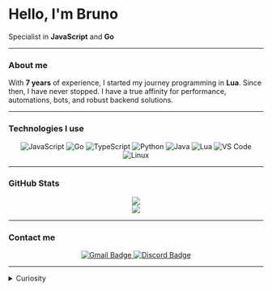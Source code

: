 # Hello, I'm Bruno
Specialist in **JavaScript** and **Go**

---

### About me

With **7 years** of experience, I started my journey programming in **Lua**. Since then, I have never stopped.
I have a true affinity for performance, automations, bots, and robust backend solutions.

---

### Technologies I use

<p align="center">
  <img src="https://img.shields.io/badge/JavaScript-000000?style=for-the-badge&logo=javascript&logoColor=white" alt="JavaScript"/>
  <img src="https://img.shields.io/badge/Go-000000?style=for-the-badge&logo=go&logoColor=white" alt="Go"/>
  <img src="https://img.shields.io/badge/TypeScript-000000?style=for-the-badge&logo=typescript&logoColor=white" alt="TypeScript"/>
  <img src="https://img.shields.io/badge/Python-000000?style=for-the-badge&logo=python&logoColor=white" alt="Python"/>
  <img src="https://img.shields.io/badge/Java-000000?style=for-the-badge&logo=java&logoColor=white" alt="Java"/>
  <img src="https://img.shields.io/badge/Lua-000000?style=for-the-badge&logo=lua&logoColor=white" alt="Lua"/>
  <img src="https://img.shields.io/badge/VS%20Code-000000?style=for-the-badge&logo=visual-studio-code&logoColor=white" alt="VS Code"/>
  <img src="https://img.shields.io/badge/Linux-000000?style=for-the-badge&logo=linux&logoColor=white" alt="Linux"/>
</p>

---

### GitHub Stats

<p align="center">
  <img src="https://github-readme-stats.vercel.app/api?username=brunooboy&show_icons=true&theme=dark&count_private=true" />
  <br/>
  <img src="https://github-readme-stats.vercel.app/api/top-langs/?username=brunooboy&layout=compact&theme=dark" />
</p>

---

### Contact me

<p align="center">
  <a href="mailto:brunooboy.dev@gmail.com">
    <img src="https://img.shields.io/badge/Gmail-000000?style=for-the-badge&logo=gmail&logoColor=white" alt="Gmail Badge"/>
  </a>
  <a href="https://discord.com/users/303699181900660737">
    <img src="https://img.shields.io/badge/byio-000000?style=for-the-badge&logo=discord&logoColor=white" alt="Discord Badge"/>
  </a>
</p>

---

<details>
  <summary>Curiosity</summary>
  <p>
    I started with Lua creating scripts and mods, and from there I explored everything that programming had to offer. Today, I create everything from apps to servers in Go.
  </p>
</details>
